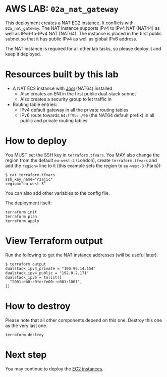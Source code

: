 # AWS LAB: `02a_nat_gateway`

This deployment creates a NAT EC2 instance. It conflicts with `02a_nat_gateway`.
The NAT instance supports IPv4 to IPv4 NAT (NAT44) as well as IPv6-to-IPv4 NAT (NAT64).
The instance is placed in the first public subnet so that it has public IPv4 as well as global IPv6 address.

The NAT instance is required for all other lab tasks, so please deploy it and keep it deployed.

# Resources built by this lab

- A NAT EC2 instance with [Jool](http://jool.mx/) (NAT64) installed
  - Also creates an ENI in the first public dual-stack subnet
  - Also creates a security group to let traffic in
- Routing table entries:
    - IPv4 default gateway in all the private routing tables
    - IPv6 route towards `64:ff9b::/96` (the NAT64 default prefix) in all public and private routing tables

# How to deploy

You MUST set the SSH key in `terraform.tfvars`. You MAY also change the region from the default `eu-west-2` (London), create `terraform.tfvars` and add the `region=` line to it (this example sets the region to `eu-west-3` (Paris)):

```
$ cat terraform.tfvars
ssh_key_name="rzajic"
region="eu-west-3"
```

You can also add other variables to the config file.

The deployment itself:

```
terraform init
terraform plan
terraform apply
```

# View Terraform output

Run the following to get the NAT instance addresses (will be useful later).

```
$ terraform output
dualstack_ipv4_private = "100.96.14.154"
dualstack_ipv4_public = "192.0.2.171"
dualstack_ipv6 = tolist([
  "2001:db8:c0fe:fe00::c001:1001",
])
```


# How to destroy

Please note that all other components depend on this one. Destroy this one as the very last one.

```
terraform destroy
```

# Next step

You may continue to deploy the [EC2 instances](../03_ec2/README.md).

